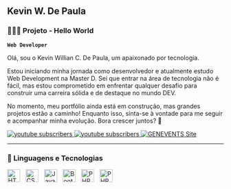 ## Kevin W. De Paula
### 👨🏽‍💻 Projeto - Hello World


**`Web Developer`**

Olá, sou o Kevin Willian C. De Paula, um apaixonado por tecnologia.

Estou iniciando minha jornada como desenvolvedor e atualmente estudo Web Development na Master D. Sei que entrar na área de tecnologia não é fácil, mas estou comprometido em enfrentar qualquer desafio para construir uma carreira sólida e de destaque no mundo DEV.

No momento, meu portfólio ainda está em construção, mas grandes projetos estão a caminho! Enquanto isso, sinta-se à vontade para me seguir e acompanhar minha evolução. Bora crescer juntos? 🚀

<p align="left">
    <a href="https://www.linkedin.com/in/kevinwill-de-paula/">
        <img 
            alt="youtube subscribers" 
            title="Inscreva-se no meu canal" 
            src="https://custom-icon-badges.demolab.com/badge/LinkedIn-blue.svg?logo=linkedin&logoSource=feather"
        />
    </a>
    <a href="https://www.instagram.com/kevin.dpaula">
        <img 
            alt="youtube subscribers" 
            title="Inscreva-se no meu canal" 
            src="https://custom-icon-badges.demolab.com/badge/Instagram-brown.svg?logo=email&logoColor=white&logoSource=feather"
        />
    </a>
    <a href="https://genevents.great-site.net/">
        <img 
            alt="GENEVENTS Site" 
            title="Meu site" 
            src="https://custom-icon-badges.demolab.com/badge/fire-red.svg?logo=MySite&logoColor=fff"
        />
    </a>
</p>

---

### 🤖 Linguagens e Tecnologias

<img 
    align="left" 
    alt="HTML"
    title="HTML" 
    width="30px" 
    style="padding-right: 10px;" 
    src="https://cdn.jsdelivr.net/gh/devicons/devicon@latest/icons/html5/html5-original.svg" 
/>
<img 
    align="left" 
    alt="CSS" 
    title="CSS"
    width="30px" 
    style="padding-right: 10px;" 
    src="https://cdn.jsdelivr.net/gh/devicons/devicon@latest/icons/css3/css3-original.svg" 
/>
<img 
    align="left" 
    alt="JavaScript" 
    title="JavaScript"
    width="30px" 
    style="padding-right: 10px;" 
    src="https://cdn.jsdelivr.net/gh/devicons/devicon@latest/icons/javascript/javascript-original.svg" 
/>
<img 
    align="left" 
    alt="Bootstrap"
    title="Bootstrap" 
    width="30px" 
    style="padding-right: 10px;" 
    src="https://cdn.jsdelivr.net/gh/devicons/devicon@latest/icons/bootstrap/bootstrap-original.svg" 
/>
<img 
    align="left" 
    alt="PHP"
    title="PHP" 
    width="30px" 
    style="padding-right: 10px;" 
    src="https://cdn.jsdelivr.net/gh/devicons/devicon@latest/icons/php/php-original.svg" 
/>
<img 
    align="left" 
    alt="PHP"
    title="PHP" 
    width="30px" 
    style="padding-right: 10px;" 
    src="https://cdn.jsdelivr.net/gh/devicons/devicon@latest/icons/mysql/mysql-plain-wordmark.svg" 
/>
          
